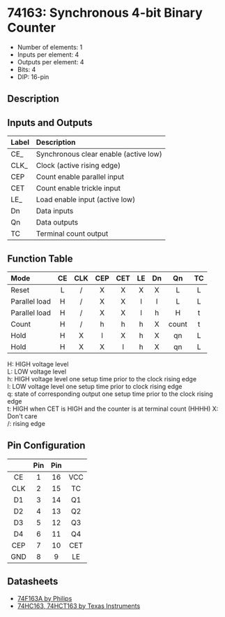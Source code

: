 # 74163: Synchronous 4-bit Binary Counter

- Number of elements: 1
- Inputs per element: 4
- Outputs per element: 4
- Bits: 4
- DIP: 16-pin

## Description



## Inputs and Outputs

| Label | Description                             |
|:----- |:--------------------------------------- |
| CE\_  | Synchronous clear enable (active low)   |
| CLK\_ | Clock (active rising edge)              |
| CEP   | Count enable parallel input             |
| CET   | Count enable trickle input              |
| LE\_  | Load enable input (active low)          |
| Dn    | Data inputs                             |
| Qn    | Data outputs                            |
| TC    | Terminal count output                   |

## Function Table

| Mode          | CE  | CLK | CEP | CET | LE  | Dn  | Qn    | TC  |
|:------------- |:---:|:---:|:---:|:---:|:---:|:---:|:-----:|:---:|
| Reset         | L   | /   | X   | X   | X   | X   | L     | L   |
| Parallel load | H   | /   | X   | X   | l   | l   | L     | L   |
| Parallel load | H   | /   | X   | X   | l   | h   | H     | t   |
| Count         | H   | /   | h   | h   | h   | X   | count | t   |
| Hold          | H   | X   | l   | X   | h   | X   | qn    | L   |
| Hold          | H   | X   | X   | l   | h   | X   | qn    | L   |

H: HIGH voltage level  
L: LOW voltage level  
h: HIGH voltage level one setup time prior to the clock rising edge  
l: LOW voltage level one setup time prior to clock rising edge  
q: state of corresponding output one setup time prior to the clock rising edge  
t: HIGH when CET is HIGH and the counter is at terminal count (HHHH)
X: Don't care  
/: rising edge

## Pin Configuration

|     | Pin | Pin |     |
|:---:|:---:|:---:|:---:|
| CE  |   1 |  16 | VCC |
| CLK |   2 |  15 | TC  |
| D1  |   3 |  14 | Q1  |
| D2  |   4 |  13 | Q2  |
| D3  |   5 |  12 | Q3  |
| D4  |   6 |  11 | Q4  |
| CEP |   7 |  10 | CET |
| GND |   8 |   9 | LE  |

## Datasheets

- [74F163A by Philips](http://www.nxp.com/documents/data_sheet/74F161A_163A.pdf)
- [74HC163, 74HCT163 by Texas Instruments](http://www.nxp.com/documents/data_sheet/74HC_HCT161_CNV.pdf)
